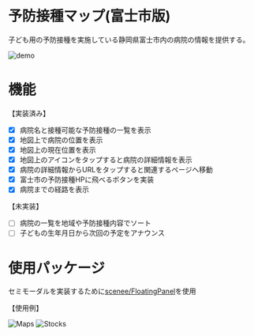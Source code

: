 # 予防接種マップ(富士市版)

子ども用の予防接種を実施している静岡県富士市内の病院の情報を提供する。

![demo](https://github.com/YukiIwamaTMC/swift_project_vaccinationsMap/blob/main/assets/demo.gif)

# 機能

【実装済み】
- [x] 病院名と接種可能な予防接種の一覧を表示
- [x] 地図上で病院の位置を表示
- [x] 地図上の現在位置を表示
- [x] 地図上のアイコンをタップすると病院の詳細情報を表示
- [x] 病院の詳細情報からURLをタップすると関連するページへ移動
- [x] 富士市の予防接種HPに飛べるボタンを実装
- [x] 病院までの経路を表示

【未実装】
- [ ] 病院の一覧を地域や予防接種内容でソート
- [ ] 子どもの生年月日から次回の予定をアナウンス

# 使用パッケージ

セミモーダルを実装するために[scenee/FloatingPanel](https://github.com/scenee/FloatingPanel)を使用

【使用例】

![Maps](https://github.com/YukiIwamaTMC/swift_project_vaccinationsMap/blob/main/assets/maps.gif)
![Stocks](https://github.com/YukiIwamaTMC/swift_project_vaccinationsMap/blob/main/assets/stocks.gif)

